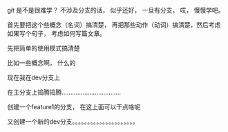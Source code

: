 git 是不是很难学？
不涉及分支的话， 似乎还好， 一旦有分支， 哎， 慢慢学吧。

首先要把这个些概念（名词）搞清楚， 再把那些动作（动词）搞清楚，然后考虑如果写个句子， 考虑如何写篇文章。

先把简单的使用模式搞清楚

比如一些概念啊， 什么的

现在我在dev分支上

在主分支上捣腾捣腾..................................

创建一个feature1的分支， 在这上面可以干点啥呢

又创建一个新的dev分支。。。。。。。。。。。。。。。。。。。。。
